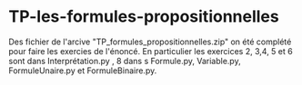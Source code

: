 # TP-les-formules-propositionnelles
Des fichier de l'arcive "TP_formules_propositionnelles.zip"  on été complété pour faire les exercies de l'énoncé.
En particulier les exercices 2, 3,4, 5 et 6 sont dans Interprétation.py , 8 dans s Formule.py, Variable.py, FormuleUnaire.py 
et FormuleBinaire.py.
